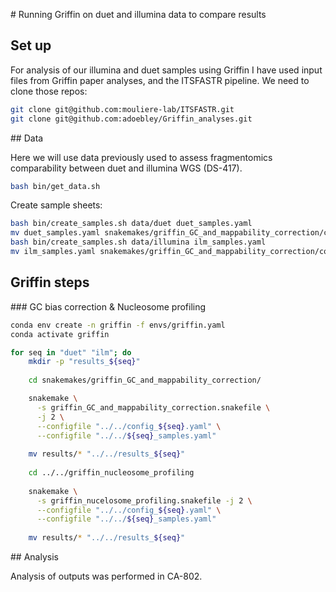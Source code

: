 
# Running Griffin on duet and illumina data to compare results

## Set up

For analysis of our illumina and duet samples using Griffin I have used input files from Griffin paper analyses, and the ITSFASTR pipeline. We need to clone those repos:

```bash
git clone git@github.com:mouliere-lab/ITSFASTR.git
git clone git@github.com:adoebley/Griffin_analyses.git
```

## Data

Here we will use data previously used to assess fragmentomics comparability between duet and illumina WGS (DS-417).


```bash
bash bin/get_data.sh
```

Create sample sheets:

```bash
bash bin/create_samples.sh data/duet duet_samples.yaml
mv duet_samples.yaml snakemakes/griffin_GC_and_mappability_correction/config/
bash bin/create_samples.sh data/illumina ilm_samples.yaml
mv ilm_samples.yaml snakemakes/griffin_GC_and_mappability_correction/config/
```


## Griffin steps

### GC bias correction & Nucleosome profiling

```bash
conda env create -n griffin -f envs/griffin.yaml
conda activate griffin
```


```bash
for seq in "duet" "ilm"; do
    mkdir -p "results_${seq}"
    
    cd snakemakes/griffin_GC_and_mappability_correction/

    snakemake \
      -s griffin_GC_and_mappability_correction.snakefile \
      -j 2 \
      --configfile "../../config_${seq}.yaml" \
      --configfile "../../${seq}_samples.yaml"
    
    mv results/* "../../results_${seq}"
    
    cd ../../griffin_nucleosome_profiling
    
    snakemake \
      -s griffin_nucelosome_profiling.snakefile -j 2 \
      --configfile "../../config_${seq}.yaml" \
      --configfile "../../${seq}_samples.yaml"
    
    mv results/* "../../results_${seq}"
```


## Analysis

Analysis of outputs was performed in CA-802.